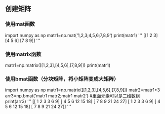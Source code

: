 ## 创建矩阵
 ### 使用mat函数
   import numpy as np
   matr1=np.mat('1,2,3;4,5,6;7,8,9')
   print(matr1)
   '''
   [[1 2 3]
   [4 5 6]
   [7 8 9]]
   '''
 ### 使用matrix函数
  matr1=np.matrix([[1,2,3],[4,5,6],[7,8,9]])
  print(matr1)
 ### 使用bmat函数（分块矩阵，将小矩阵变成大矩阵）
 import numpy as np
 matr1=np.matrix([[1,2,3],[4,5,6],[7,8,9]])
 matr2=matr1*3
 arr3=np.bmat('matr1 matr2;matr1 matr2') #里面元素可以是二维数组
 print(arr3)
 '''
 [[ 1  2  3  3  6  9]
 [ 4  5  6 12 15 18]
 [ 7  8  9 21 24 27]
 [ 1  2  3  3  6  9]
 [ 4  5  6 12 15 18]
 [ 7  8  9 21 24 27]]
 '''
 
 
